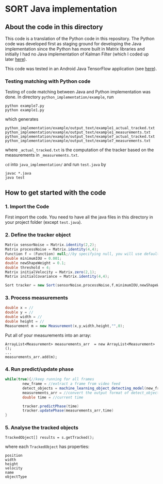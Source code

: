 # SORT Java implementation

## About the code in this directory

This code is a translation of the Python code in this repository. The Python code was developed first as staging ground for developing the Java implementation since the Python has more built in Matrix libraries and initially I had no Java implementation of Kalman Filter (which I coded up later [here](https://github.com/mannyray/KalmanFilter/tree/master/java_implementation)).

This code was tested in an Android Java TensorFlow application (see [here](https://szonov.com/programming/2021/03/28/prototype/)).

### Testing matching with Python code

Testing of code matching between Java and Python implementation was done. In directory `python_implementation/example`, run 

```
python example7.py
python example1.py
```

which generates

```	
python_implementation/example/output_text/example1_actual_tracked.txt
python_implementation/example/output_text/example1_measurements.txt
python_implementation/example/output_text/example7_actual_tracked.txt
python_implementation/example/output_text/example7_measurements.txt
```

where `_actual_tracked.txt` is the computation of the tracker based on the measurements in `_measurements.txt`.

`cd` into `java_implementation/` and run `test.java` by

```
javac *.java
java test
```

## How to get started with the code

### 1. Import the Code

First import the code. You need to have all the java files in this directory in your project folder (except `test.java`).

### 2. Define the tracker object

```java
Matrix sensorNoise = Matrix.identity(2,2);
Matrix processNoise = Matrix.identity(4,4);
Function f = (Function) null;//by specifying null, you will use default function
double minimumIOU = 0.001;
double newShapeWeight = 0.1;
double threshold = 4;
Matrix initialVelocity = Matrix.zero(2,1);
Matrix initialCovariance = Matrix.identity(4,4);

Sort tracker = new Sort(sensorNoise,processNoise,f,minimumIOU,newShapeWeight,threshold,initialVelocity,initialCovariance);
```

### 3. Process measurements

```java
double x = //
double y = //
double width = //
double height = //
Measurement m = new Measurement(x,y,width,height,"",0);
```


Put all of your measurements into an array:

```
ArrayList<Measurement> measurements_arr  = new ArrayList<Measurement>();
...
measurements_arr.add(m);
```

### 4. Run predict/update phase


```java
while(true){//keep running for all frames
        new_frame = //extract a frame from video feed
        detect_objects = machine_learning_object_detecting_model(new_frame)
        measurements_arr = //convert the output format of detect_objects to an array of measurements objects as discussed in previous point
        double time = //current time

        tracker.predictPhase(time)
        tracker.updatePhase(measurements_arr,time)
}
```

### 5. Analyse the tracked objects

```
TrackedObject[] results = s.getTracked();
```

where each `TrackedObject` has properties:

```
position
width
height
velocity
name
objectType
```

